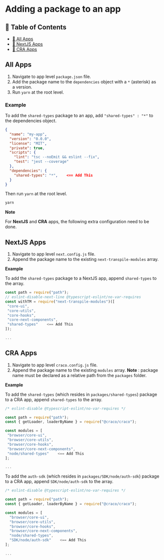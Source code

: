 # Adding a package to an app

<!-- Table of Contents -->

## :notebook_with_decorative_cover: Table of Contents

- [:book: All Apps](#all-apps)
- [:memo: NextJS Apps](#nextjs-apps)
- [:memo: CRA Apps](#cra-apps)

<!-- All Apps -->

## **All Apps**

1. Navigate to app level `package.json` file.
2. Add the package name to the `dependencies` object with a `*` (asterisk) as a version.
3. Run `yarn` at the root level.

### Example

To add the `shared-types` package to an app, add `"shared-types" : "*"` to the dependencies object.

```json
{
  "name": "my-app",
  "version": "0.0.0",
  "license": "MIT",
  "private": true,
  "scripts": {
    "lint": "tsc --noEmit && eslint --fix",
    "test": "jest --coverage"
  },
  "dependencies": {
    "shared-types": "*",    <== Add This
  }
}
```

Then run `yarn` at the root level.

```bash
yarn
```

**Note**

For **NextJS** and **CRA** apps, the following extra configuration need to be done.

<!-- Next Apps -->

## **NextJS Apps**

1. Navigate to app level `next.config.js` file.
2. Append the package name to the existing `next-transpile-modules` array.

**Example**

To add the `shared-types` package to a NextJS app, append `shared-types` to the array.

```js
const path = require("path");
// eslint-disable-next-line @typescript-eslint/no-var-requires
const withTM = require("next-transpile-modules")([
 "core-ui",
 "core-utils",
 "core-hooks",
 "core-next-components",
 "shared-types"    <== Add This
]);

...
```

<!-- CRA Apps -->

## **CRA Apps**

1. Navigate to app level `craco.config.js` file.
2. Append the package name to the existing `modules` array. **Note** : package name must be declared as a relative path from the `packages` folder.

**Example**

To add the `shared-types` (which resides in `packages/shared-types`) package to a CRA app, append `shared-types` to the array.

```js
/* eslint-disable @typescript-eslint/no-var-requires */

const path = require("path");
const { getLoader, loaderByName } = require("@craco/craco");

const modules = [
 "browser/core-ui",
 "browser/core-utils",
 "browser/core-hooks",
 "browser/core-next-components",
 "node/shared-types"    <== Add This
];

...
```

To add the `auth-sdk` (which resides in `packages/SDK/node/auth-sdk`) package to a CRA app, append `SDK/node/auth-sdk` to the array.

```js
/* eslint-disable @typescript-eslint/no-var-requires */

const path = require("path");
const { getLoader, loaderByName } = require("@craco/craco");

const modules = [
  "browser/core-ui",
  "browser/core-utils",
  "browser/core-hooks",
  "browser/core-next-components",
  "node/shared-types",
  "SDK/node/auth-sdk"    <== Add This
];

...
```
